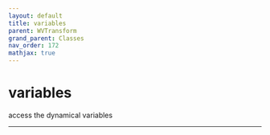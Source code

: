 ```yaml
---
layout: default
title: variables
parent: WVTransform
grand_parent: Classes
nav_order: 172
mathjax: true
---
```


#  variables

access the dynamical variables


---

